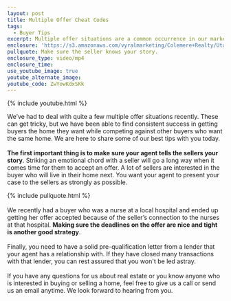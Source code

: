 ```yaml
---
layout: post
title: Multiple Offer Cheat Codes
tags:
  - Buyer Tips
excerpt: Multiple offer situations are a common occurrence in our market. Here’s how we are helping our buyers stand out and win.
enclosure: 'https://s3.amazonaws.com/vyralmarketing/Colemere+Realty/Utah+Real+Estate+Getting+Your+Offer+Accepted.mp4'
pullquote: Make sure the seller knows your story.
enclosure_type: video/mp4
enclosure_time:
use_youtube_image: true
youtube_alternate_image:
youtube_code: ZwYowKdxSKk
---
```



{% include youtube.html %}

We’ve had to deal with quite a few multiple offer situations recently. These can get tricky, but we have been able to find consistent success in getting buyers the home they want while competing against other buyers who want the same home. We are here to share some of our best tips with you today.
<br>&nbsp;
<br>**The first important thing is to make sure your agent tells the sellers your story**. Striking an emotional chord with a seller will go a long way when it comes time for them to accept an offer. A lot of sellers are interested in the buyer who will live in their home next. You want your agent to present your case to the sellers as strongly as possible.

{% include pullquote.html %}
<br>&nbsp;
<br>We recently had a buyer who was a nurse at a local hospital and ended up getting her offer accepted because of the seller’s connection to the nurses at that hospital. **Making sure the deadlines on the offer are nice and tight is another good strategy**.
<br>&nbsp;
<br>Finally, you need to have a solid pre-qualification letter from a lender that your agent has a relationship with. If they have closed many transactions with that lender, you can rest assured that you won't be led astray.&nbsp;
<br>&nbsp;
<br>If you have any questions for us about real estate or you know anyone who is interested in buying or selling a home, feel free to give us a call or send us an email anytime. We look forward to hearing from you.